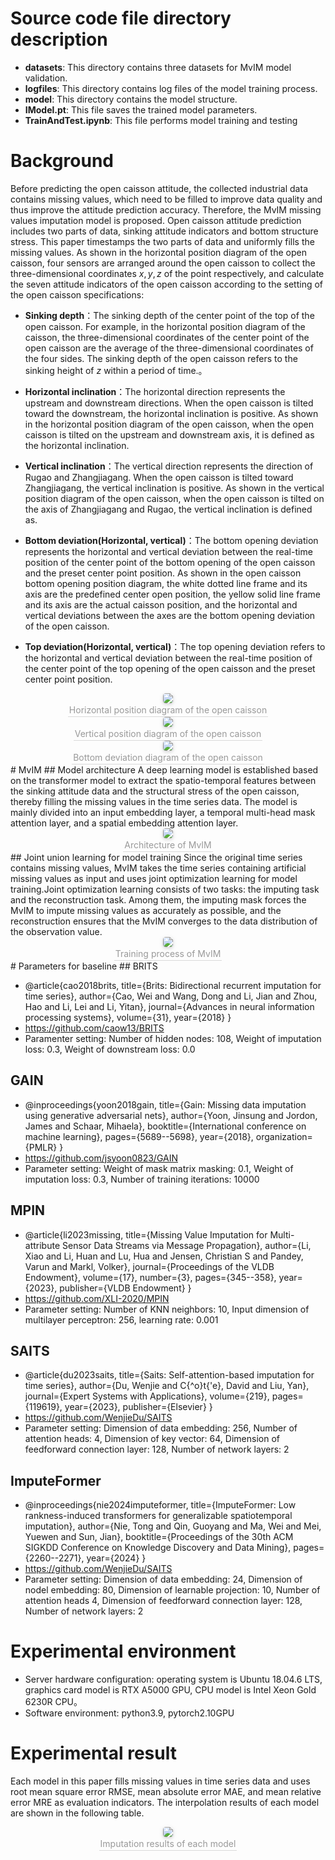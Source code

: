 # Source code file directory description
* **datasets**: This directory contains three datasets for MvIM model validation.
* **logfiles**: This directory contains log files of the model training process.
* **model**: This directory contains the model structure.
* **IModel.pt**: This file saves the trained model parameters.
* **TrainAndTest.ipynb**: This file performs model training and testing
# Background
Before predicting the open caisson attitude, the collected industrial data contains missing values, which need to be filled to improve data quality and thus improve the attitude prediction accuracy. Therefore, the MvIM missing values imputation model is proposed.
Open caisson attitude prediction includes two parts of data, sinking attitude indicators and bottom structure stress. This paper timestamps the two parts of data and uniformly fills the missing values. As shown in the horizontal position diagram of the open caisson, four sensors are arranged around the open caisson to collect the three-dimensional coordinates $x, y, z$ of the point respectively, and calculate the seven attitude indicators of the open caisson according to the setting of the open caisson specifications: 

* **Sinking depth**：The sinking depth of the center point of the top of the open caisson. For example, in the horizontal position diagram of the caisson, the three-dimensional coordinates of the center point of the open caisson are the average of the three-dimensional coordinates of the four sides. The sinking depth of the open caisson refers to the sinking height of $z$ within a period of time.。

* **Horizontal inclination**：The horizontal direction represents the upstream and downstream directions. When the open caisson is tilted toward the downstream, the horizontal inclination is positive. As shown in the horizontal position diagram of the open caisson, when the open caisson is tilted on the upstream and downstream axis, it is defined as the horizontal inclination.

* **Vertical inclination**：The vertical direction represents the direction of Rugao and Zhangjiagang. When the open caisson is tilted toward Zhangjiagang, the vertical inclination is positive. As shown in the vertical position diagram of the open caisson, when the open caisson is tilted on the axis of Zhangjiagang and Rugao, the vertical inclination is defined as.

* **Bottom deviation(Horizontal, vertical)**：The bottom opening deviation represents the horizontal and vertical deviation between the real-time position of the center point of the bottom opening of the open caisson and the preset center point position. As shown in the open caisson bottom opening position diagram, the white dotted line frame and its axis are the predefined center open position, the yellow solid line frame and its axis are the actual caisson position, and the horizontal and vertical deviations between the axes are the bottom opening deviation of the open caisson.

* **Top deviation(Horizontal, vertical)**：The top opening deviation refers to the horizontal and vertical deviation between the real-time position of the center point of the top opening of the open caisson and the preset center point position.

<center>    <img style="border-radius: 0.3125em;    box-shadow: 0 2px 4px 0 rgba(34,36,38,.12),0 2px 10px 0 rgba(34,36,38,.08);"     src="./pics/TBclination.jpg">    <br>    <div style="color:orange; border-bottom: 1px solid #d9d9d9;    display: inline-block;    color: #999;    padding: 2px;">Horizontal position diagram of the open caisson</div> </center>

<center>    <img style="border-radius: 0.3125em;    box-shadow: 0 2px 4px 0 rgba(34,36,38,.12),0 2px 10px 0 rgba(34,36,38,.08);"     src="./pics/RLclination.jpg">    <br>    <div style="color:orange; border-bottom: 1px solid #d9d9d9;    display: inline-block;    color: #999;    padding: 2px;">Vertical position diagram of the open caisson</div> </center>

<center>    <img style="border-radius: 0.3125em;    box-shadow: 0 2px 4px 0 rgba(34,36,38,.12),0 2px 10px 0 rgba(34,36,38,.08);"     src="./pics/bottom_offset.jpg">    <br>    <div style="color:orange; border-bottom: 1px solid #d9d9d9;    display: inline-block;    color: #999;    padding: 2px;">Bottom deviation diagram of the open caisson</div> </center>
# MvIM
## Model architecture
A deep learning model is established based on the transformer model to extract the spatio-temporal features between the sinking attitude data and the structural stress of the open caisson, thereby filling the missing values ​​in the time series data. The model is mainly divided into an input embedding layer, a temporal multi-head mask attention layer, and a spatial embedding attention layer.
<center>    <img style="border-radius: 0.3125em;    box-shadow: 0 2px 4px 0 rgba(34,36,38,.12),0 2px 10px 0 rgba(34,36,38,.08);"     src="./pics/IModel.jpg">    <br>    <div style="color:orange; border-bottom: 1px solid #d9d9d9;    display: inline-block;    color: #999;    padding: 2px;">Architecture of MvIM</div> </center>
## Joint union learning for model training
Since the original time series contains missing values, MvIM takes the time series containing artificial missing values ​​as input and uses joint optimization learning for model training.Joint optimization learning consists of two tasks: the imputing task and the reconstruction task. Among them, the imputing mask forces the MvIM to impute missing values as accurately
as possible, and the reconstruction ensures that the MvIM converges to the data distribution of the observation value.
<center>    <img style="border-radius: 0.3125em;    box-shadow: 0 2px 4px 0 rgba(34,36,38,.12),0 2px 10px 0 rgba(34,36,38,.08);"     src="./pics/UnionLearning.png">    <br>    <div style="color:orange; border-bottom: 1px solid #d9d9d9;    display: inline-block;    color: #999;    padding: 2px;">Training process of MvIM</div> </center>
# Parameters for baseline
## BRITS

* @article{cao2018brits,
    title={Brits: Bidirectional recurrent imputation for time series},
    author={Cao, Wei and Wang, Dong and Li, Jian and Zhou, Hao and Li, Lei and Li, Yitan},
    journal={Advances in neural information processing systems},
    volume={31},
    year={2018}
  }
* https://github.com/caow13/BRITS
* Paramenter setting: Number of hidden nodes: 108, Weight of imputation loss: 0.3, Weight of downstream loss: 0.0

## GAIN
* @inproceedings{yoon2018gain,
    title={Gain: Missing data imputation using generative adversarial nets},
    author={Yoon, Jinsung and Jordon, James and Schaar, Mihaela},
    booktitle={International conference on machine learning},
    pages={5689--5698},
    year={2018},
    organization={PMLR}
  }
* https://github.com/jsyoon0823/GAIN
* Parameter setting: Weight of mask matrix masking: 0.1, Weight of imputation loss: 0.3, Number of training iterations: 10000
## MPIN
* @article{li2023missing,
    title={Missing Value Imputation for Multi-attribute Sensor Data Streams via Message Propagation},
    author={Li, Xiao and Li, Huan and Lu, Hua and Jensen, Christian S and Pandey, Varun and Markl, Volker},
    journal={Proceedings of the VLDB Endowment},
    volume={17},
    number={3},
    pages={345--358},
    year={2023},
    publisher={VLDB Endowment}
  }
* https://github.com/XLI-2020/MPIN
* Parameter setting: Number of KNN neighbors: 10, Input dimension of multilayer perceptron: 256, learning rate: 0.001
## SAITS
* @article{du2023saits,
    title={Saits: Self-attention-based imputation for time series},
    author={Du, Wenjie and C{\^o}t{\'e}, David and Liu, Yan},
    journal={Expert Systems with Applications},
    volume={219},
    pages={119619},
    year={2023},
    publisher={Elsevier}
  }
* https://github.com/WenjieDu/SAITS
* Parameter setting: Dimension of data embedding: 256, Number of attention heads: 4, Dimension of key vector: 64, Dimension of feedforward connection layer: 128, Number of network layers: 2
## ImputeFormer
* @inproceedings{nie2024imputeformer,
    title={ImputeFormer: Low rankness-induced transformers for generalizable spatiotemporal imputation},
    author={Nie, Tong and Qin, Guoyang and Ma, Wei and Mei, Yuewen and Sun, Jian},
    booktitle={Proceedings of the 30th ACM SIGKDD Conference on Knowledge Discovery and Data Mining},
    pages={2260--2271},
    year={2024}
  }
* https://github.com/WenjieDu/SAITS
* Parameter setting: Dimension of data embedding: 24, Dimension of nodel embedding: 80, Dimension of learnable projection: 10, Number of attention heads 4, Dimension of feedforward connection layer: 128, Number of network layers: 2
# Experimental environment
* Server hardware configuration: operating system is Ubuntu 18.04.6 LTS, graphics card model is RTX A5000 GPU, CPU model is Intel Xeon Gold 6230R CPU。
* Software environment: python3.9, pytorch2.10GPU
# Experimental result
Each model in this paper fills missing values ​​in time series data and uses root mean square error RMSE, mean absolute error MAE, and mean relative error MRE as evaluation indicators. The interpolation results of each model are shown in the following table.

<center>    <img style="border-radius: 0.3125em;    box-shadow: 0 2px 4px 0 rgba(34,36,38,.12),0 2px 10px 0 rgba(34,36,38,.08);"     src="./pics/Result.jpg">    <br>    <div style="color:orange; border-bottom: 1px solid #d9d9d9;    display: inline-block;    color: #999;    padding: 2px;">Imputation results of each model</div> </center>
